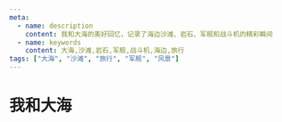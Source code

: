 ```yaml
---
meta:
  - name: description
    content: 我和大海的美好回忆，记录了海边沙滩、岩石、军舰和战斗机的精彩瞬间
  - name: keywords
    content: 大海,沙滩,岩石,军舰,战斗机,海边,旅行
tags: ["大海", "沙滩", "旅行", "军舰", "风景"]
---
```


# 我和大海

<ImgWithTitle :img="{url: 'https://z.wiki/images/20211115/4b7a6d9eaf484b0fb8a37f7108a7c503.png', title: '我和大海', desc: '我和大海的合影', bgColor: 'rgb(186 186 186 / 83%)'}" />
<br /> <br />

<ImgWithTitle :img="{url: 'https://z.wiki/images/20211115/061ca814483748e69d34db89f2223237.png', title: '我和沙滩', desc: '踩沙滩啊踩沙滩', bgColor: 'rgb(186 186 186 / 83%)'}" />
<br /> <br />


<ImgWithTitle :img="{url: 'https://z.wiki/images/20211115/507b01ecf6244ad1900215c53edd8e2e.png', title: '我和沙滩', desc: '踩沙滩啊踩沙滩', bgColor: 'rgb(186 186 186 / 83%)'}" />
<br /> <br />


<ImgWithTitle :img="{url: 'https://z.wiki/images/20211115/48d6639c2f184883aeedaff9796b1116.png', title: '我和岩石', desc: '坐在岩石上', bgColor: 'rgb(186 186 186 / 83%)'}" />
<br /> <br />


<ImgWithTitle :img="{url: 'https://4.z.wiki/images/20211115/987167155d294809a7385169d5cd1b9c.png', title: '我和军舰', desc: '坐船去看军舰', bgColor: 'rgb(186 186 186 / 83%)'}" />
<br /> <br />


<ImgWithTitle :img="{url: 'https://5.z.wiki/images/20211115/9ca53ec475dd489c833c85ffd6562436.png', title: '我和战斗机', desc: '在船上看战斗机', bgColor: 'rgb(186 186 186 / 83%)'}" />
<br /> <br />


<ImgWithTitle :img="{url: 'https://6.z.wiki/images/20211115/3fd2b48af19d43a4ad8b140d6f0ad563.png', title: '我和沙滩', desc: '踩沙滩啊踩沙滩', bgColor: 'rgb(186 186 186 / 83%)'}" />
<br /> <br />


<ImgWithTitle :img="{url: 'https://7.z.wiki/images/20211115/37f71893a3ef4393a130391a0e205db2.png', title: '大海它自己', desc: '大海它自己', bgColor: 'rgb(186 186 186 / 83%)'}" />
<br /> <br />


<ImgWithTitle :img="{url: 'https://8.z.wiki/images/20211115/e76bdd73eca14ab284b030185af6770a.png', title: '我和岩石', desc: '坐在岩石上', bgColor: 'rgb(186 186 186 / 83%)'}" />
<br /> <br />


<ImgWithTitle :img="{url: 'https://9.z.wiki/images/20211115/62d77799c21d424b8a95f0b2d1cea100.png', title: '我和沙滩', desc: '踩沙滩啊踩沙滩', bgColor: 'rgb(186 186 186 / 83%)'}" />
<br /> <br />


